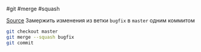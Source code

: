 #git #merge #squash

[Source](https://stackoverflow.com/a/5309051)
Замержить изменения из ветки `bugfix` в `master` одним коммитом
```bash
git checkout master
git merge --squash bugfix
git commit
```